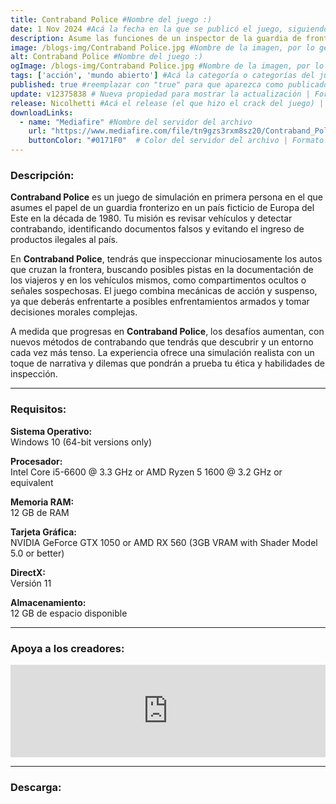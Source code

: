 ```yaml
---
title: Contraband Police #Nombre del juego :)
date: 1 Nov 2024 #Acá la fecha en la que se publicó el juego, siguiendo este formato: Dia "30", Mes "Oct", Año "2024" = como debe quedar: 30 Oct 2024
description: Asume las funciones de un inspector de la guardia de fronteras en un estado comunista en la década de 1980. El contrabando, la corrupción y la falsificación están a la orden del día. Estate atento y obtén el reconocimiento de tus superiores #Acá una mini descripción del juego
image: /blogs-img/Contraband Police.jpg #Nombre de la imagen, por lo general es exactamente el mismo nombre que el juego excluyendo lo ":" (Dos puntos)
alt: Contraband Police #Nombre del juego :)
ogImage: /blogs-img/Contraband Police.jpg #Nombre de la imagen, por lo general es exactamente el mismo nombre que el juego excluyendo lo ":" (Dos puntos)
tags: ['acción', 'mundo abierto'] #Acá la categoría o categorías del juego, si es más de una se coloca en este formato: ['categoría1', 'categoría2']
published: true #reemplazar con "true" para que aparezca como publicado
update: v12375838 # Nueva propiedad para mostrar la actualización | Formato: v1.0.0
release: Nicolhetti #Acá el release (el que hizo el crack del juego) | Formato: Nicolhetti
downloadLinks:
  - name: "Mediafire" #Nombre del servidor del archivo
    url: "https://www.mediafire.com/file/tn9gzs3rxm8sz20/Contraband_Police.zip/file" #Link de descarga
    buttonColor: "#0171F0"  # Color del servidor del archivo | Formato hexadecimal | MediaFire: #0171F0 | Buzzheavier: #FF6600 |
---
```


<!--En VSCode seleccionando una palabra, por ejemplo: "Contraband Police" y apretando Ctrl+F2 se seleccionan todas las palabras iguales-->

### Descripción:
**Contraband Police** es un juego de simulación en primera persona en el que asumes el papel de un guardia fronterizo en un país ficticio de Europa del Este en la década de 1980. Tu misión es revisar vehículos y detectar contrabando, identificando documentos falsos y evitando el ingreso de productos ilegales al país. 

En **Contraband Police**, tendrás que inspeccionar minuciosamente los autos que cruzan la frontera, buscando posibles pistas en la documentación de los viajeros y en los vehículos mismos, como compartimentos ocultos o señales sospechosas. El juego combina mecánicas de acción y suspenso, ya que deberás enfrentarte a posibles enfrentamientos armados y tomar decisiones morales complejas. 

A medida que progresas en **Contraband Police**, los desafíos aumentan, con nuevos métodos de contrabando que tendrás que descubrir y un entorno cada vez más tenso. La experiencia ofrece una simulación realista con un toque de narrativa y dilemas que pondrán a prueba tu ética y habilidades de inspección.
<!--Prompt para Chat-GPT: Hazme una descripción para el juego "Contraband Police" y cada que menciones "Contraband Police" ponlo en negrita -->

---

### Requisitos:
**Sistema Operativo:**  
Windows 10 (64-bit versions only)

**Procesador:**  
Intel Core i5-6600 @ 3.3 GHz or AMD Ryzen 5 1600 @ 3.2 GHz or equivalent

**Memoria RAM:**  
12 GB de RAM

**Tarjeta Gráfica:**  
NVIDIA GeForce GTX 1050 or AMD RX 560 (3GB VRAM with Shader Model 5.0 or better)

**DirectX:**  
Versión 11

**Almacenamiento:**  
12 GB de espacio disponible

<!--Si falta o sobra un requisito se quita o se agrega manteniendo el mismo formato-->

---

### Apoya a los creadores:
<iframe src="https://store.steampowered.com/widget/756800/" frameborder="0" style="background-color: transparent; width: 100% !important; aspect-ratio: 646 / 190;"></iframe>

<!--Reemplazar los numeros (AppID) del juego (en este caso 2668510) por el numero (AppID) correspondiente con el juego a publicar-->
<!--El AppID se encuentra en la URL del Juego en Steam-->

---

### Descarga:
